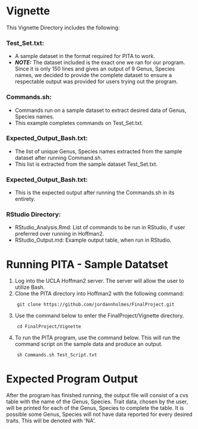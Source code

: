 # Vignette
This Vignette Directory includes the following:

### Test_Set.txt: 
- A sample dataset in the format required for PITA to work.
- ***NOTE:*** The dataset included is the exact one we ran for our program. Since it is only 150 lines and gives an output of 9 Genus, Species names, we decided to provide the complete dataset to ensure a respectable output was provided for users trying out the program.
### Commands.sh: 
- Commands run on a sample dataset to extract desired data of Genus, Species names.
- This example completes commands on Test_Set.txt.
### Expected_Output_Bash.txt: 
- The list of unique Genus, Species names extracted from the sample dataset after running Command.sh.
- This list is extracted from the sample dataset Test_Set.txt.
### Expected_Output_Bash.txt:
- This is the expected output after running the Commands.sh in its entirety.
### RStudio Directory: 
- RStudio_Analysis.Rmd: List of commands to be run in RStudio, if user preferred over running in Hoffman2.
- RStudio_Output.md: Example output table, when run in RStudio.

# Running PITA - Sample Datatset
1) Log into the UCLA Hoffman2 server. The server will allow the user to utilize Bash.
2) Clone the PITA directory into Hoffman2 with the following command:
```
    git clone https://github.com/jordannholmes/FinalProject.git
```
3) Use the command below to enter the FinalProject/Vignette directory.
```
    cd FinalProject/Vignette
```   
4) To run the PITA program, use the command below. This will run the command script on the sample data and produce an output.
```
    sh Commands.sh Test_Script.txt
```

# Expected Program Output
After the program has finished running, the output file will consist of a cvs table with the name of the Genus, Species. Trait data, chosen by the user, will be printed for each of the Genus, Species to complete the table. It is possible some Genus, Species will not have data reported for every desired traits. This will be denoted with 'NA'.
